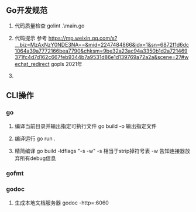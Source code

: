 ## Go开发规范
1. 代码质量检查
 golint .\main.go

2. 代码提示
参考 https://mp.weixin.qq.com/s?__biz=MzAxNzY0NDE3NA==&mid=2247484866&idx=1&sn=6872f1d6dc1064a39a7772166bea7790&chksm=9be32a23ac94a3350b1d2a721469371fc4d7d162c667feb9344b7a9531d86e1d139769a72a2a&scene=27#wechat_redirect
gopls  2021年

3. 
## CLI操作
### go
1. 编译当前目录并输出指定可执行文件
go build -o 输出指定文件

2. 编译运行
go run .

3. 精简编译
go build -ldflags "-s -w"
-s 相当于strip掉符号表
-w 告知连接器放弃所有debug信息

### gofmt

### godoc
1. 生成本地文档服务器
godoc -http=:6060